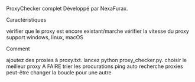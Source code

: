 ProxyChecker complet Développé par NexaFurax.


Caractéristiques


vérifier que le proxy est encore existant/marche
vérifier la vitesse du proxy
support windows, linux, macOS

Comment


ajoutez des proxies à proxy.txt.
lancez python proxy_checker.py.
choisir le meilleur proxy
A FAIRE
trier les procurations
ping
auto recherche proxies
peut-être changer la boucle pour une autre
